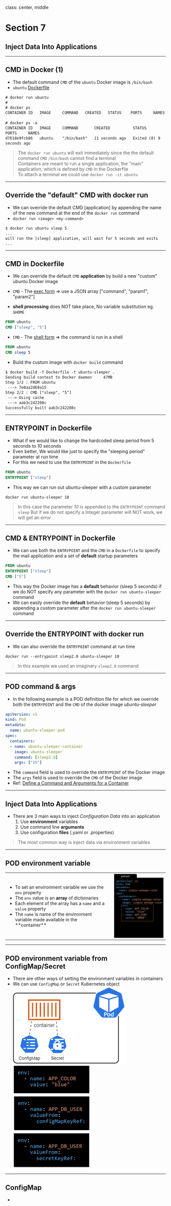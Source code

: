 class: center, middle
# Section 7 
## Inject Data Into Applications
---

## CMD in Docker (1)
 - The default command `CMD` of the `ubuntu` Docker image is `/bin/bash`
 - `ubuntu` [Dockerfile](https://github.com/tianon/docker-brew-ubuntu-core/blob/dist-amd64/focal/Dockerfile)

```console
# docker run ubuntu
#
# docker ps
CONTAINER ID   IMAGE     COMMAND   CREATED   STATUS    PORTS     NAMES

# docker ps -a
CONTAINER ID   IMAGE     COMMAND       CREATED          STATUS                     PORTS     NAMES
d7618e9fcb86   ubuntu    "/bin/bash"   11 seconds ago   Exited (0) 9 seconds ago             
```

> The `docker run ubuntu` will exit immediately since the the default command `CMD` `/bin/bash` cannot find a terminal  
> Containers are meant to run a single application, the "main" application, which is defined by `CMD` in the Dockerfile  
> To attach a terminal we could use `docker run -it ubuntu`

---
## Override the "default" CMD with docker run
 - We can override the default CMD [application] by appending the name of the new command at the end of the `docker run` command
 - `docker run <image> <my-command>`
```console
$ docker run ubuntu sleep 5
...
will run the [sleep] application, will wait for 5 seconds and exits
...
```
---
## CMD in Dockerfile
 - We can override the default `CMD` **application** by build a new "custom" ubuntu Docker image
 
 - `CMD` - The [exec form](https://docs.docker.com/engine/reference/builder/#run) => use a JSON array ["command", "param1", "param2"]
 - **shell processing** does NOT take place, No variable substitution eg. `$HOME` 
```Dockerfile
FROM ubuntu
CMD ["sleep", "5"]
``` 

 - `CMD` - The [shell form](https://docs.docker.com/engine/reference/builder/#run) => the command is run in a shell
```Dockerfile
FROM ubuntu
CMD sleep 5
``` 
 - Build the custom image with `docker build` command
```console
$ docker build -f Dockerfile -t ubuntu-sleeper .
Sending build context to Docker daemon     47MB
Step 1/2 : FROM ubuntu
 ---> 7e0aa2d69a15
Step 2/2 : CMD ["sleep", "5"]
 ---> Using cache
 ---> aab3c242208c
Successfully built aab3c242208c
```
---

## ENTRYPOINT in Dockerfile
 - What if we would like to change the hardcoded sleep period from 5 seconds to 10 seconds
 - Even better, We would like just to specify the "sleeping period" parameter at run time
 - For this we need to use the `ENTRYPOINT` in the `Dockerfile`
```Dockerfile
FROM ubuntu
ENTRYPOINT ["sleep"]
```
 - This way we can run out ubuntu-sleeper with a custom parameter
```console
docker run ubuntu-sleeper 10 
```
> In this case the parameter *10* is appended to the `ENTRYPOINT` command `sleep`
> But if we do not specify a Integer parameter will NOT work, we will get an error

---
## CMD & ENTRYPOINT in Dockerfile
 - We can use both the `ENTRYPOINT` and the `CMD` in a `Dockerfile` to specify the mail application and a set of **default** startup parameters
```Dockerfile
FROM ubuntu
ENTRYPOINT ["sleep"]
CMD ["5"]
```
 - This way the Docker image has a **default** behavior (sleep 5 seconds) if we do NOT specify any parameter with the `docker run ubuntu-sleeper` command
 - We can easily override the **default** behavior (sleep 5 seconds) by appending a custom parameter after the `docker run ubuntu-sleeper` command

---
## Override the ENTRYPOINT with docker run
 - We can also override the `ENTRYPOINT` command at run time 
```
docker run --entrypoint sleep2.0 ubuntu-sleeper 10
``` 
> In this example we used an imaginary `sleep2.0` command 

---

## POD command & args
 - In the following example is a POD definition file for which we override both the `ENTRYPOINT` and the `CMD` of the docker image *ubuntu-sleeper*
```yml
apiVersion: v1
kind: Pod
metadata:
  name: ubuntu-sleeper-pod
spec:
  containers:
  - name: ubuntu-sleeper-container
    image: ubuntu-sleeper
    command: [sleep3.0]
    args: ["15"]
```
 - The `command` field is used to override the `ENTRYPOINT` of the Docker image
 - The `args` field is used to override the `CMD` of the Docker image 
 - Ref: [Define a Command and Arguments for a Container](https://kubernetes.io/docs/tasks/inject-data-application/define-command-argument-container/)
---

## Inject Data Into Applications
 - There are 3 main ways to inject *Configuration Data* into an application
   1. Use **environment** variables
   2. Use command line **arguments** 
   3. Use configuration **files** (.yaml or .properties)  

> The most common way is inject data via environment variables  

---

## POD environment variable
<table>
  <tr>
    <td> 
      <ul>
        <li>To set an environment variable we use the <code class="remark-inline-code">env</code> property</li>
        <li>The <code class="remark-inline-code">env</code> value is an <b>array</b> of dictionaries</li>
        <li>Each element of the array has a <code class="remark-inline-code">name</code> and a <code class="remark-inline-code">value</code> property</li>
        <li>The <code class="remark-inline-code">name</code> is name of the environment variable made available in the **container**</li>
      </ul> 
    </td>
    <td><img src="images/K_pod-simple-webapp-color-env_c.png"></td>
  </tr>
</table>

---
## POD environment variable from ConfigMap/Secret 
 - There are other ways of setting the environment variables in containers 
 - We can use `ConfigMap` or `Secret` Kubernetes object  
   ![k8s_drawio_icons_02-Page-7.png](images/k8s_drawio_icons_02-Page-7.png) ![K_env-configmap-secret_b](images/K_env-configmap-secret_b.png)

---
## ConfigMap
 - 
